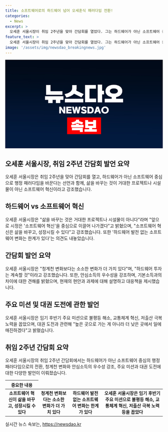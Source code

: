 ```yaml
---
title: 소프트웨어로의 하드웨어 넘어 오세훈식 패러다임 전환!
categories:
  - News
excerpt: >
  오세훈 서울시장이 취임 2주년을 맞아 간담회를 열었다. 그는 하드웨어가 아닌 소프트웨어 중심의 행정을 선언하며 시민 삶을 바꾸겠다고 강조했다. 또한, 안심소득의 우수성을 강조하며 기본소득 정책에 반대를 피력했다. 뿐만 아니라, 지방 공무원의 급여 문제와 건설원가에 대한 대책 등을 언급했다. 대권 도전과 관련하여는 높은 곳으로 가는 것이 아니라 더 낮은 곳에서 일에 매진하겠다고 밝혔다. 클릭각을 끌어올 수 있는 제목과 요약으로 만들어야겠네요.
feature_text: >
  오세훈 서울시장이 취임 2주년을 맞아 간담회를 열었다. 그는 하드웨어가 아닌 소프트웨어 중심의 행정을 선언하며 시민 삶을 바꾸겠다고 강조했다. 또한, 안심소득의 우수성을 강조하며 기본소득 정책에 반대를 피력했다. 뿐만 아니라, 지방 공무원의 급여 문제와 건설원가에 대한 대책 등을 언급했다. 대권 도전과 관련하여는 높은 곳으로 가는 것이 아니라 더 낮은 곳에서 일에 매진하겠다고 밝혔다. 클릭각을 끌어올 수 있는 제목과 요약으로 만들어야겠네요.
image: '/assets/img/newsdao_breakingnews.jpg'
---
```


<p><img src="/assets/img/newsdao_breakingnews.jpg" alt="koreaapp 속보" /></p>

<h2 data-ke-size="size26">오세훈 서울시장, 취임 2주년 간담회 발언 요약</h2>

<p data-ke-size="size16">오세훈 서울시장은 취임 2주년을 맞아 간담회를 열고, 하드웨어가 아닌 소프트웨어 중심으로 행정 패러다임을 바꾼다는 선언과 함께, 삶을 바꾸는 것이 거대한 프로젝트나 시설물이 아닌 소프트웨어 혁신이라고 강조했습니다.</p>

<h2 data-ke-size="size26">하드웨어 vs 소프트웨어 혁신</h2>

<p data-ke-size="size16">오세훈 서울시장은 "삶을 바꾸는 것은 거대한 프로젝트나 시설물이 아니다"라며 "앞으로 시정은 '소프트웨어 혁신'을 중심으로 이끌어 나가겠다"고 밝혔으며, "소프트웨어 혁신은 삶을 바꾸고, 성장시킬 수 있다"고 강조했습니다. 또한 '하드웨어 발전 없는 소프트웨어 변화는 한계가 있다'는 의견도 내놓았습니다.</p>

<h2 data-ke-size="size26">간담회 발언 요약</h2>

<p data-ke-size="size16">오세훈 서울시장은 "청계천 변화보다는 소소한 변화가 더 가치 있다"며, "하드웨어 투자는 계속할 것"이라고 강조했습니다. 또한, 안심소득의 우수성을 강조하며, 기본소득과의 차이에 대한 견해를 밝혔으며, 현재의 현안과 과제에 대해 설명하고 대응책을 제시했습니다.</p>

<h2 data-ke-size="size26">주요 미션 및 대권 도전에 관한 발언</h2>

<p data-ke-size="size16">오세훈 서울시장은 임기 후반기 주요 미션으로 불평등 해소, 교통체계 혁신, 저출산 극복 노력을 꼽았으며, 대권 도전과 관련해 "높은 곳으로 가는 게 아니라 더 낮은 곳에서 일에 매진하겠다"고 밝혔습니다.</p>

<h2 data-ke-size="size26">취임 2주년 간담회 요약</h2>

<p data-ke-size="size16">오세훈 서울시장의 취임 2주년 간담회에서는 하드웨어가 아닌 소프트웨어 중심의 행정 패러다임으로의 전환, 청계천 변화와 안심소득의 우수성 강조, 주요 미션과 대권 도전에 대한 다양한 발언이 이뤄졌습니다.</p>

<table>
    <thead>
        <tr>
            <th>중요한 내용</th>
        </tr>
    </thead>
    <tbody>
        <tr>
            <td style="text-align: center; height: 17px;"><b>소프트웨어 혁신이 삶을 바꾸고, 성장시킬 수 있다</b></td>
        <td style="text-align: center; height: 17px;"><b>청계천 변화보다는 소소한 변화가 더 가치 있다</b></td>
        <td style="text-align: center; height: 17px;"><b>하드웨어 발전 없는 소프트웨어 변화는 한계가 있다</b></td>
        <td style="text-align: center; height: 17px;"><b>오세훈 서울시장은 임기 후반기 주요 미션으로 불평등 해소, 교통체계 혁신, 저출산 극복 노력 등을 꼽았다</b></td>
    </tbody>
</table>
실시간 뉴스 속보는, <a href="https://newsdao.kr" rel="dofollow">https://newsdao.kr</a>


